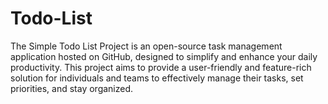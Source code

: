 # Todo-List
The Simple Todo List Project is an open-source task management application hosted on GitHub, designed to simplify and enhance your daily productivity. This project aims to provide a user-friendly and feature-rich solution for individuals and teams to effectively manage their tasks, set priorities, and stay organized.
